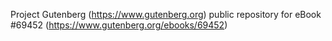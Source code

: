 Project Gutenberg (https://www.gutenberg.org) public repository for
eBook #69452 (https://www.gutenberg.org/ebooks/69452)
